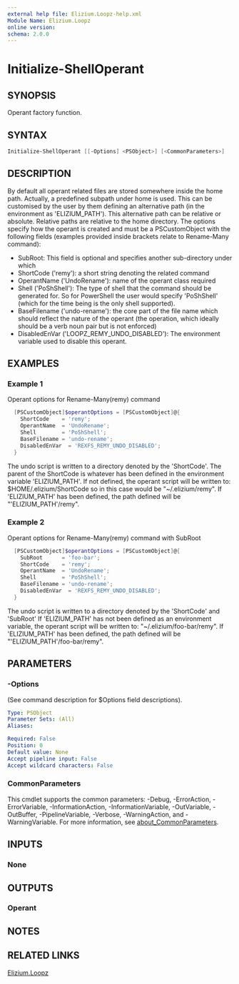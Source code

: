 ```yaml
---
external help file: Elizium.Loopz-help.xml
Module Name: Elizium.Loopz
online version:
schema: 2.0.0
---
```


# Initialize-ShellOperant

## SYNOPSIS

Operant factory function.

## SYNTAX

```powershell
Initialize-ShellOperant [[-Options] <PSObject>] [<CommonParameters>]
```

## DESCRIPTION

  By default all operant related files are stored somewhere inside the home path.
Actually, a predefined subpath under home is used. This can be customised by the user
by them defining an alternative path (in the environment as 'ELIZIUM_PATH'). This
alternative path can be relative or absolute. Relative paths are relative to the
home directory.
  The options specify how the operant is created and must be a PSCustomObject with
the following fields (examples provided inside brackets relate to Rename-Many command):

+ SubRoot: This field is optional and specifies another sub-directory under which
+ ShortCode ('remy'): a short string denoting the related command
+ OperantName ('UndoRename'): name of the operant class required
+ Shell ('PoShShell'): The type of shell that the command should be generated for. So
for PowerShell the user would specify 'PoShShell' (which for the time being is the
only shell supported).
+ BaseFilename ('undo-rename'): the core part of the file name which should reflect
the nature of the operant (the operation, which ideally should be a verb noun pair
but is not enforced)
+ DisabledEnVar ('LOOPZ_REMY_UNDO_DISABLED'): The environment variable used to disable
this operant.

## EXAMPLES

### Example 1

Operant options for Rename-Many(remy) command

```powershell
  [PSCustomObject]$operantOptions = [PSCustomObject]@{
    ShortCode    = 'remy';
    OperantName  = 'UndoRename';
    Shell        = 'PoShShell';
    BaseFilename = 'undo-rename';
    DisabledEnVar  = 'REXFS_REMY_UNDO_DISABLED';
  }
```

The undo script is written to a directory denoted by the 'ShortCode'. The parent
of the ShortCode is whatever has been defined in the environment variable
'ELIZIUM_PATH'. If not defined, the operant script will be written to:
$HOME/.elizium/ShortCode so in this case would be "~/.elizium/remy". If
'ELIZIUM_PATH' has been defined, the path defined will be "'ELIZIUM_PATH'/remy".

### Example 2

Operant options for Rename-Many(remy) command with SubRoot

```powershell
  [PSCustomObject]$operantOptions = [PSCustomObject]@{
    SubRoot      = 'foo-bar';
    ShortCode    = 'remy';
    OperantName  = 'UndoRename';
    Shell        = 'PoShShell';
    BaseFilename = 'undo-rename';
    DisabledEnVar  = 'REXFS_REMY_UNDO_DISABLED';
  }
```

The undo script is written to a directory denoted by the 'ShortCode' and 'SubRoot'
If 'ELIZIUM_PATH' has not been defined as an environment variable, the operant script
will be written to: "~/.elizium/foo-bar/remy". If 'ELIZIUM_PATH' has been defined,
the path defined will be "'ELIZIUM_PATH'/foo-bar/remy".

## PARAMETERS

### -Options

(See command description for $Options field descriptions).

```yaml
Type: PSObject
Parameter Sets: (All)
Aliases:

Required: False
Position: 0
Default value: None
Accept pipeline input: False
Accept wildcard characters: False
```

### CommonParameters

This cmdlet supports the common parameters: -Debug, -ErrorAction, -ErrorVariable, -InformationAction, -InformationVariable, -OutVariable, -OutBuffer, -PipelineVariable, -Verbose, -WarningAction, and -WarningVariable. For more information, see [about_CommonParameters](http://go.microsoft.com/fwlink/?LinkID=113216).

## INPUTS

### None

## OUTPUTS

### Operant

## NOTES

## RELATED LINKS

[Elizium.Loopz](https://github.com/EliziumNet/Loopz)

